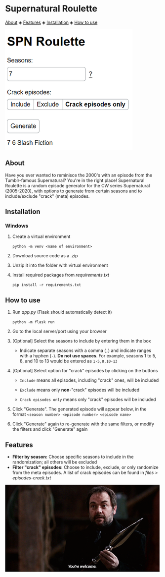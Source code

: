 # Supernatural Roulette

[About](#about) ◈ [Features](#features) ◈ [Installation](#installation) ◈ [How to use](#how-to-use)

<img align="center" src="display/sample-no_tool_tip.png" alt="screenshot of generator form" />

## About

Have you ever wanted to reminisce the 2000's with an episode from the Tumblr-famous Supernatural? You're in the right place! Supernatural Roulette is a random episode generator for the CW series Supernatural (2005-2020), with options to generate from certain seasons and to include/exclude "crack" (meta) episodes.

## Installation

### Windows

1. Create a virtual environment

    `python -m venv <name of environment>`

2. Download source code as a .zip
3. Unzip it into the folder with virtual environment
4. Install required packages from *requirements.txt*

    `pip install -r requirements.txt`

## How to use

1. Run *app.py* (Flask should automatically detect it)

    `python -m flask run`

2. Go to the local server/port using your browser
3. [Optional] Select the seasons to include by entering them in the box

    - Indicate separate seasons with a comma (`,`) and indicate ranges with a hyphen (`-`). **Do not use spaces**. For example, seasons 1 to 5, 8, and 10 to 13 would be entered as `1-5,8,10-13`

4. [Optional] Select option for "crack" episodes by clicking on the buttons

    - `Include` means all episodes, including "crack" ones, will be included

    - `Exclude` means only **non**-"crack" episodes will be included

    - `Crack episodes only` means only "crack" episodes will be included

5. Click "Generate". The generated episode will appear below, in the format `<season number> <episode number> <episode name>`
6. Click "Generate" again to re-generate with the same filters, or modify the filters and click "Generate" again

## Features

- **Filter by season:** Choose specific seasons to include in the randomization; all others will be excluded
- **Filter "crack" episodes:** Choose to include, exclude, or only randomize from the meta episodes. A list of crack episodes can be found in *files* > *episodes-crack.txt*

![Crowley "You're welcome" gif](display/youre-welcome.gif)
